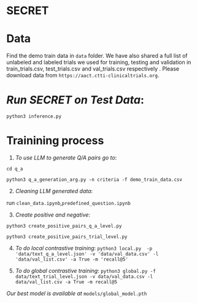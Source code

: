 # **SECRET**


# Data
Find the demo train data in ```data``` folder. We have also shared a full list of unlabeled and labeled trials we used for training, testing and validation in train_trials.csv, test_trials.csv and val_trials.csv respectively . Please download data from ```https://aact.ctti-clinicaltrials.org```.


# *Run SECRET on Test Data*: 

```python3 inference.py```


# Trainining process

1. *To use LLM to generate Q/A pairs go to*:
   
```cd q_a```

```python3 q_a_generation_arg.py -n criteria -f demo_train_data.csv```

2. *Cleaning LLM generated data*:

run ```clean_data.ipynb```,```predefined_question.ipynb```

3. *Create positive and negative*:

```python3 create_positive_pairs_q_a_level.py```

```python3 create_positive_pairs_trial_level.py``` 

4. *To do local contrastive training*: ```python3 local.py  -p 'data/text_q_a_level.json' -v 'data/val_data.csv' -l 'data/val_list.csv' -a True -m 'recall@5'```

5. *To do global contrastive training*: ```python3 global.py -f data/text_trial_level.json -v data/val_data.csv -l data/val_list.csv -a True -m recall@5```

*Our best model is available at* 
```models/global_model.pth```




